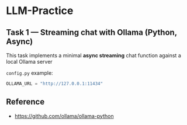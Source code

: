 # LLM-Practice
## Task 1 — Streaming chat with Ollama (Python, Async)
This task implements a minimal **async streaming** chat function against a local Ollama server

`config.py` example:
```py
OLLAMA_URL = "http://127.0.0.1:11434"
```

## Reference
- https://github.com/ollama/ollama-python